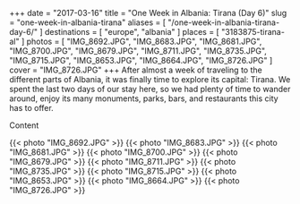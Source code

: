 +++
date    = "2017-03-16"
title   = "One Week in Albania: Tirana (Day 6)"
slug    = "one-week-in-albania-tirana"
aliases = [ "/one-week-in-albania-tirana-day-6/" ]
destinations = [ "europe", "albania" ]
places = [ "3183875-tirana-al" ]
photos = [
  "IMG_8692.JPG", "IMG_8683.JPG", "IMG_8681.JPG", "IMG_8700.JPG", "IMG_8679.JPG",
  "IMG_8711.JPG", "IMG_8735.JPG", "IMG_8715.JPG", "IMG_8653.JPG", "IMG_8664.JPG",
  "IMG_8726.JPG"
]
cover = "IMG_8726.JPG"
+++
After almost a week of traveling to the different parts of Albania, it was finally time to explore its capital: Tirana. We spent the last two days of our stay here, so we had plenty of time to wander around, enjoy its many monuments, parks, bars, and restaurants this city has to offer.
<!--more-->

Content

{{< photo "IMG_8692.JPG" >}}
{{< photo "IMG_8683.JPG" >}}
{{< photo "IMG_8681.JPG" >}}
{{< photo "IMG_8700.JPG" >}}
{{< photo "IMG_8679.JPG" >}}
{{< photo "IMG_8711.JPG" >}}
{{< photo "IMG_8735.JPG" >}}
{{< photo "IMG_8715.JPG" >}}
{{< photo "IMG_8653.JPG" >}}
{{< photo "IMG_8664.JPG" >}}
{{< photo "IMG_8726.JPG" >}}